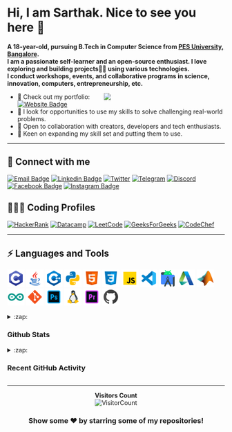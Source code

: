 # Hi, I am Sarthak. Nice to see you here 👋

<b>A 18-year-old, pursuing B.Tech in Computer Science from [PES University, Bangalore](https://www.pes.edu).<br>
I am a passionate self-learner and an open-source enthusiast. I love exploring and building projects👨‍💻 using various technologies.
<br>I conduct workshops, events, and collaborative programs in science, innovation, computers, entrepreneurship, etc.</b>

<img align='right' src="https://user-images.githubusercontent.com/64855541/133657615-ccb22336-f4db-408e-bc30-af7ff09608e7.png" width="280">

 
- 🔭 Check out my portfolio: [![Website Badge](https://img.shields.io/badge/-My%20Portfolio-black?style=flat-square&logo=Wordpress&logoColor=white&link=https://sarthakskumar.github.io/)](https://sarthakskumar.github.io/)
- 🌱 I look for opportunities to use my skills to solve challenging real-world problems.
- 👯 Open to collaboration with creators, developers and tech enthusiasts.
- 🚢 Keen on expanding my skill set and putting them to use.
 
<hr>

## 📩 Connect with me

[![Email Badge](https://img.shields.io/badge/-Email-c14438?style=flat-square&logo=Gmail&logoColor=white&link=mailto:sskworld9742@gmail.com)](mailto:sskworld9742@gmail.com)
[![Linkedin Badge](https://img.shields.io/badge/-LinkedIn-blue?style=flat-square&logo=Linkedin&logoColor=white&link=https://www.linkedin.com/in/sarthakskumar/)](https://www.linkedin.com/in/sarthakskumar/)
[![Twitter](https://img.shields.io/badge/Twitter-1DA1F2?style=flat-square&logo=twitter&logoColor=white)](https://twitter.com/SarthakSKumar2)
[![Telegram](https://img.shields.io/badge/-Telegram-blue?style=flat-square&logo=Telegram&logoColor=white)](https://t.me/sarthakskumar)
[![Discord](https://img.shields.io/badge/-Discord-7289DA?style=flat-square&logo=discord&logoColor=white)](https://discordapp.com/users/907567549410050078)
[![Facebook Badge](https://img.shields.io/badge/-Facebook-blue?style=flat-square&logo=Facebook&logoColor=white&link=https://facebook.com/sarthaks.kumar/)](https://instagram.com/sarthakskumar)
[![Instagram Badge](https://img.shields.io/badge/-Instagram-purple?style=flat-square&logo=instagram&logoColor=white&link=https://instagram.com/sarthakskumar/)](https://instagram.com/sarthakskumar)

## 👨🏻‍💻 Coding Profiles

[![HackerRank](https://img.shields.io/badge/-HackerRank-black?style=flat-square&logo=HackerRank&logoColor=white)](https://www.hackerrank.com/sarthakskumar)
[![Datacamp](https://img.shields.io/badge/-DataCamp-2EC866?style=flat-square&logo=DataCamp&logoColor=black)](https://www.datacamp.com/profile/sarthakskumar)
[![LeetCode](https://img.shields.io/badge/-LeetCode-FFA116?style=flat-square&logo=LeetCode&logoColor=black)](https://leetcode.com/sarthakskumar/)
[![GeeksForGeeks](https://img.shields.io/badge/-GeeksForGeeks-05CC47?style=flat-square&logo=GeeksForGeeks&logoColor=black)](https://auth.geeksforgeeks.org/user/sarthakskumar)
[![CodeChef](https://img.shields.io/badge/-CodeChef-5B4638?style=flat-square&logo=CodeChef&logoColor=white)](https://www.codechef.com/users/sarthakskumar)

<hr>

## ⚡ Languages and Tools

<p align="left">

<img src="https://github.com/SarthakSKumar/SarthakSKumar/blob/main/Assets/Tech%20Stack/C.png" alt="c" height = 40, width = 40/>
<img src="https://github.com/SarthakSKumar/SarthakSKumar/blob/main/Assets/Tech%20Stack/Java.png" alt="c" height = 40, width = 40/>
<img src="https://github.com/SarthakSKumar/SarthakSKumar/blob/main/Assets/Tech%20Stack/C%2B%2B.png" alt="c" height = 40, width = 40/>
<img src="https://github.com/SarthakSKumar/SarthakSKumar/blob/main/Assets/Tech%20Stack/Python.png" alt="c" height = 40, width = 40/>
<img src="https://github.com/SarthakSKumar/SarthakSKumar/blob/main/Assets/Tech%20Stack/Html5.png" alt="c" height = 40, width = 40/>
<img src="https://github.com/SarthakSKumar/SarthakSKumar/blob/main/Assets/Tech%20Stack/Css.png" alt="c" height = 40, width = 40/>
<img src="https://github.com/SarthakSKumar/SarthakSKumar/blob/main/Assets/Tech%20Stack/Javascript.png" alt="c" height = 40, width = 40/>
<img src="https://github.com/SarthakSKumar/SarthakSKumar/blob/main/Assets/Tech%20Stack/VSCode.png" alt="c" height = 40, width = 40/>
<img src="https://github.com/SarthakSKumar/SarthakSKumar/blob/main/Assets/Tech%20Stack/Android%20Studio.png" alt="c" height = 40, width = 40/>
<img src="https://github.com/SarthakSKumar/SarthakSKumar/blob/main/Assets/Tech%20Stack/Autodesk.png" alt="c" height = 40, width = 40/>
<img src="https://github.com/SarthakSKumar/SarthakSKumar/blob/main/Assets/Tech%20Stack/Matlab.png" alt="c" height = 40, width = 40/>
<img src="https://github.com/SarthakSKumar/SarthakSKumar/blob/main/Assets/Tech%20Stack/Arduino.png" alt="c" height = 40, width = 40/>
<img src="https://github.com/SarthakSKumar/SarthakSKumar/blob/main/Assets/Tech%20Stack/Git.png" alt="c" height = 40, width = 40/>
<img src="https://github.com/SarthakSKumar/SarthakSKumar/blob/main/Assets/Tech%20Stack/Photoshop.png" alt="c" height = 40, width = 40/>
<img src="https://github.com/SarthakSKumar/SarthakSKumar/blob/main/Assets/Tech%20Stack/Linux.png" alt="c" height = 40, width = 40/>
<img src="https://github.com/SarthakSKumar/SarthakSKumar/blob/main/Assets/Tech%20Stack/Premiere%20Pro.png" alt="c" height = 40, width = 40/>
<img src="https://github.com/SarthakSKumar/SarthakSKumar/blob/main/Assets/Tech%20Stack/Github.png" alt="c" height = 40, width = 40/>
 
</p>

<details>
 <summary>:zap: <h3><b> Github Stats</b></h3></summary>

[![Sarthak's github activity graph](https://activity-graph.herokuapp.com/graph?username=SarthakSKumar&theme=react-dark)](https://github.com/SarthakSKumar/SarthakSKumar)

<p align = "center">
<img src="https://github-readme-stats.vercel.app/api/top-langs/?username=SarthakSKumar&layout=compact&theme=algolia" />
<img src="https://github-readme-stats.vercel.app/api?username=SarthakSKumar&include_all_commits=true&count_private=true&show_icons=true&line_height=20&theme=algolia"/>
</p>
</details>

<details>
 <summary>:zap:<b><h3> Recent GitHub Activity</h3></summary>
  
<!--START_SECTION:activity-->
1. 🗣 Commented on [#79](https://github.com/prathimacode-hub/IoT-Spot/issues/79) in [prathimacode-hub/IoT-Spot](https://github.com/prathimacode-hub/IoT-Spot)
2. ❗️ Opened issue [#105](https://github.com/codezoned/join_codezoned/issues/105) in [codezoned/join_codezoned](https://github.com/codezoned/join_codezoned)
3. 💪 Opened PR [#104](https://github.com/codezoned/join_codezoned/pull/104) in [codezoned/join_codezoned](https://github.com/codezoned/join_codezoned)
4. 💪 Opened PR [#155](https://github.com/fnplus/join-fnplus-with-a-pr/pull/155) in [fnplus/join-fnplus-with-a-pr](https://github.com/fnplus/join-fnplus-with-a-pr)
5. ❗️ Opened issue [#76](https://github.com/CodeVisors/support/issues/76) in [CodeVisors/support](https://github.com/CodeVisors/support)
<!--END_SECTION:activity-->
  </b>
</details>

<hr>
<div align = "center">
 
 **Visitors Count**  
![VisitorCount](https://profile-counter.glitch.me/{SarthakSKumar}/count.svg)
 
### Show some ❤️ by starring some of my repositories!
</div>
